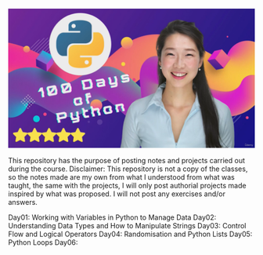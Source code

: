 ![dr.yu](./dr.yu.png "100 Days of Python Bootcamp by Angela Yu")

This repository has the purpose of posting notes and projects carried out during the course.
Disclaimer: This repository is not a copy of the classes, so the notes made are my own from what I understood from what was taught, the same with the projects, I will only post authorial projects made inspired by what was proposed. I will not post any exercises and/or answers.



Day01: Working with Variables in Python to Manage Data
Day02: Understanding Data Types and How to Manipulate Strings
Day03: Control Flow and Logical Operators
Day04: Randomisation and Python Lists
Day05: Python Loops
Day06: